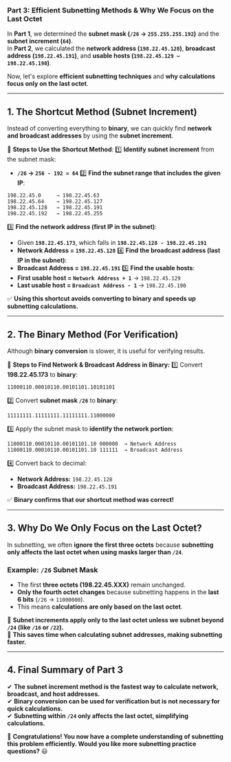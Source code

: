### **Part 3: Efficient Subnetting Methods & Why We Focus on the Last Octet**

In **Part 1**, we determined the **subnet mask (`/26` → `255.255.255.192`)** and the **subnet increment (`64`)**.  
In **Part 2**, we calculated the **network address (`198.22.45.128`)**, **broadcast address (`198.22.45.191`)**, and **usable hosts (`198.22.45.129 – 198.22.45.190`)**.

Now, let's explore **efficient subnetting techniques** and **why calculations focus only on the last octet**.

---

## **1. The Shortcut Method (Subnet Increment)**

Instead of converting everything to **binary**, we can quickly find **network and broadcast addresses** by using the **subnet increment**.

🔹 **Steps to Use the Shortcut Method**: 1️⃣ **Identify subnet increment** from the subnet mask:

- **`/26` → `256 - 192 = 64`** 2️⃣ **Find the subnet range that includes the given IP**:

```
198.22.45.0     → 198.22.45.63
198.22.45.64    → 198.22.45.127
198.22.45.128   → 198.22.45.191
198.22.45.192   → 198.22.45.255
```

3️⃣ **Find the network address (first IP in the subnet)**:

- Given **`198.22.45.173`**, which falls in **`198.22.45.128 - 198.22.45.191`**
- **Network Address = `198.22.45.128`** 4️⃣ **Find the broadcast address (last IP in the subnet)**:
- **Broadcast Address = `198.22.45.191`** 5️⃣ **Find the usable hosts**:
- **First usable host = `Network Address + 1`** → `198.22.45.129`
- **Last usable host = `Broadcast Address - 1`** → `198.22.45.190`

✅ **Using this shortcut avoids converting to binary and speeds up subnetting calculations.**

---

## **2. The Binary Method (For Verification)**

Although **binary conversion** is slower, it is useful for verifying results.

🔹 **Steps to Find Network & Broadcast Address in Binary:** 1️⃣ Convert **198.22.45.173** to **binary**:

```
11000110.00010110.00101101.10101101
```

2️⃣ Convert **subnet mask `/26`** to **binary**:

```
11111111.11111111.11111111.11000000
```

3️⃣ Apply the subnet mask to **identify the network portion**:

```
11000110.00010110.00101101.10 000000  → Network Address
11000110.00010110.00101101.10 111111  → Broadcast Address
```

4️⃣ Convert back to decimal:

- **Network Address:** `198.22.45.128`
- **Broadcast Address:** `198.22.45.191`

✅ **Binary confirms that our shortcut method was correct!**

---

## **3. Why Do We Only Focus on the Last Octet?**

In subnetting, we often **ignore the first three octets** because **subnetting only affects the last octet when using masks larger than `/24`**.

### **Example: `/26` Subnet Mask**

- The first **three octets (198.22.45.XXX)** remain unchanged.
- **Only the fourth octet changes** because subnetting happens in the **last 6 bits** (`/26` → `11000000`).
- This means **calculations are only based on the last octet**.

🔹 **Subnet increments apply only to the last octet unless we subnet beyond `/24` (like `/16` or `/22`).**  
🔹 **This saves time when calculating subnet addresses, making subnetting faster.**

---

## **4. Final Summary of Part 3**

✔ **The subnet increment method is the fastest way to calculate network, broadcast, and host addresses.**  
✔ **Binary conversion can be used for verification but is not necessary for quick calculations.**  
✔ **Subnetting within `/24` only affects the last octet, simplifying calculations.**

🚀 **Congratulations! You now have a complete understanding of subnetting this problem efficiently. Would you like more subnetting practice questions?** 😃